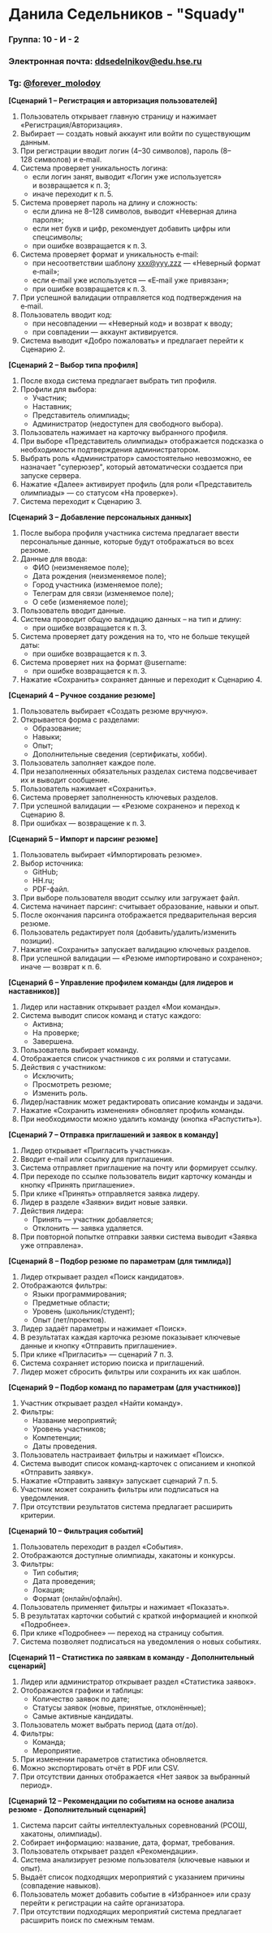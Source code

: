 # Данила Седельников - "Squady"

### Группа: 10 - И - 2

### Электронная почта: [ddsedelnikov@edu.hse.ru](mailto:ddsedelnikov@edu.hse.ru)

### Tg: [@forever_molodoy](https://t.me/forever_molodoy)

**[Сценарий 1 – Регистрация и авторизация пользователей]**

1. Пользователь открывает главную страницу и нажимает «Регистрация/Авторизация».
2. Выбирает — создать новый аккаунт или войти по существующим данным.
3. При регистрации вводит логин (4–30 символов), пароль (8–128 символов) и e‑mail.
4. Система проверяет уникальность логина:
   * если логин занят, выводит «Логин уже используется» и возвращается к п. 3;
   * иначе переходит к п. 5.
5. Система проверяет пароль на длину и сложность:
   * если длина не 8–128 символов, выводит «Неверная длина пароля»;
   * если нет букв и цифр, рекомендует добавить цифры или спецсимволы;
   * при ошибке возвращается к п. 3.
6. Система проверяет формат и уникальность e‑mail:
   * при несоответствии шаблону xxx@yyy.zzz — «Неверный формат e‑mail»;
   * если e‑mail уже используется — «E‑mail уже привязан»;
   * при ошибке возвращается к п. 3.
7. При успешной валидации отправляется код подтверждения на e‑mail.
8. Пользователь вводит код:
   * при несовпадении — «Неверный код» и возврат к вводу;
   * при совпадении — аккаунт активируется.
9. Система выводит «Добро пожаловать» и предлагает перейти к Сценарию 2.

**[Сценарий 2 – Выбор типа профиля]**

1. После входа система предлагает выбрать тип профиля.
2. Профили для выбора:
   * Участник;
   * Наставник;
   * Представитель олимпиады;
   * Администратор (недоступен для свободного выбора).
3. Пользователь нажимает на карточку выбранного профиля.
4. При выборе «Представитель олимпиады» отображается подсказка о необходимости подтверждения администратором.
5. Выбрать роль «Администратор» самостоятельно невозможно, ее назначает "суперюзер", который автоматически создается при запуске сервера.
6. Нажатие «Далее» активирует профиль (для роли «Представитель олимпиады» — со статусом «На проверке»).
7. Система переходит к Сценарию 3.

**[Сценарий 3 – Добавление персональных данных]**

1. После выбора профиля участника система предлагает ввести персональные данные, которые будут отображаться во всех резюме.
2. Данные для ввода:
   * ФИО (неизменяемое поле);
   * Дата рождения (неизменяемое поле);
   * Город участника (изменяемое поле);
   * Телеграм для связи (изменяемое поле);
   * О себе (изменяемое поле);
3. Пользователь вводит данные.
4. Система проводит общую валидацию данных – на тип и длину:
   * при ошибке возвращается к п. 3.
5. Система проверяет дату рождения на то, что не больше текущей даты:
   * при ошибке возвращается к п. 3.
6. Система проверяет них на формат @username:
   * при ошибке возвращается к п. 3.
7. Нажатие «Сохранить» сохраняет данные и переходит к Сценарию 4.

**[Сценарий 4 – Ручное создание резюме]**

1. Пользователь выбирает «Создать резюме вручную».
2. Открывается форма с разделами:
   * Образование;
   * Навыки;
   * Опыт;
   * Дополнительные сведения (сертификаты, хобби).
3. Пользователь заполняет каждое поле.
4. При незаполненных обязательных разделах система подсвечивает их и выводит сообщение.
5. Пользователь нажимает «Сохранить».
6. Система проверяет заполненность ключевых разделов.
7. При успешной валидации — «Резюме сохранено» и переход к Сценарию 8.
8. При ошибках — возвращение к п. 3.

**[Сценарий 5 – Импорт и парсинг резюме]**

1. Пользователь выбирает «Импортировать резюме».
2. Выбор источника:
   * GitHub;
   * HH.ru;
   * PDF-файл.
3. При выборе пользователя вводит ссылку или загружает файл.
4. Система начинает парсинг: считывает образование, навыки и опыт.
5. После окончания парсинга отображается предварительная версия резюме.
6. Пользователь редактирует поля (добавить/удалить/изменить позиции).
7. Нажатие «Сохранить» запускает валидацию ключевых разделов.
8. При успешной валидации — «Резюме импортировано и сохранено»; иначе — возврат к п. 6.

**[Сценарий 6 – Управление профилем команды (для лидеров и наставников)]**

1. Лидер или наставник открывает раздел «Мои команды».
2. Система выводит список команд и статус каждого:
   * Активна;
   * На проверке;
   * Завершена.
3. Пользователь выбирает команду.
4. Отображается список участников с их ролями и статусами.
5. Действия с участником:
   * Исключить;
   * Просмотреть резюме;
   * Изменить роль.
6. Лидер/наставник может редактировать описание команды и задачи.
7. Нажатие «Сохранить изменения» обновляет профиль команды.
8. При необходимости можно удалить команду (кнопка «Распустить»).

**[Сценарий 7 – Отправка приглашений и заявок в команду]**

1. Лидер открывает «Пригласить участника».
2. Вводит e‑mail или ссылку для приглашения.
3. Система отправляет приглашение на почту или формирует ссылку.
4. При переходе по ссылке пользователь видит карточку команды и кнопку «Принять приглашение».
5. При клике «Принять» отправляется заявка лидеру.
6. Лидер в разделе «Заявки» видит новые заявки.
7. Действия лидера:
   * Принять — участник добавляется;
   * Отклонить — заявка удаляется.
8. При повторной попытке отправки заявки система выводит «Заявка уже отправлена».

**[Сценарий 8 – Подбор резюме по параметрам (для тимлида)]**

1. Лидер открывает раздел «Поиск кандидатов».
2. Отображаются фильтры:
   * Языки программирования;
   * Предметные области;
   * Уровень (школьник/студент);
   * Опыт (лет/проектов).
3. Лидер задаёт параметры и нажимает «Поиск».
4. В результатах каждая карточка резюме показывает ключевые данные и кнопку «Отправить приглашение».
5. При клике «Пригласить» — сценарий 7 п. 3.
6. Система сохраняет историю поиска и приглашений.
7. Лидер может сбросить фильтры или сохранить их как шаблон.

**[Сценарий 9 – Подбор команд по параметрам (для участников)]**

1. Участник открывает раздел «Найти команду».
2. Фильтры:
   * Название мероприятий;
   * Уровень участников;
   * Компетенции;
   * Даты проведения.
3. Пользователь настраивает фильтры и нажимает «Поиск».
4. Система выводит список команд-карточек с описанием и кнопкой «Отправить заявку».
5. Нажатие «Отправить заявку» запускает сценарий 7 п. 5.
6. Участник может сохранить фильтры или подписаться на уведомления.
7. При отсутствии результатов система предлагает расширить критерии.

**[Сценарий 10 – Фильтрация событий]**

1. Пользователь переходит в раздел «События».
2. Отображаются доступные олимпиады, хакатоны и конкурсы.
3. Фильтры:
   * Тип события;
   * Дата проведения;
   * Локация;
   * Формат (онлайн/офлайн).
4. Пользователь применяет фильтры и нажимает «Показать».
5. В результатах карточки событий с краткой информацией и кнопкой «Подробнее».
6. При клике «Подробнее» — переход на страницу события.
7. Система позволяет подписаться на уведомления о новых событиях.

**[Сценарий 11 – Статистика по заявкам в команду - Дополнительный сценарий]**

1. Лидер или администратор открывает раздел «Статистика заявок».
2. Отображаются графики и таблицы:
   * Количество заявок по дате;
   * Статусы заявок (новые, принятые, отклонённые);
   * Самые активные кандидаты.
3. Пользователь может выбрать период (дата от/до).
4. Фильтры:
   * Команда;
   * Мероприятие.
5. При изменении параметров статистика обновляется.
6. Можно экспортировать отчёт в PDF или CSV.
7. При отсутствии данных отображается «Нет заявок за выбранный период».

**[Сценарий 12 – Рекомендации по событиям на основе анализа резюме - Дополнительный сценарий]**

1. Система парсит сайты интеллектуальных соревнований (РСОШ, хакатоны, олимпиады).
2. Собирает информацию: название, дата, формат, требования.
3. Пользователь открывает раздел «Рекомендации».
4. Система анализирует резюме пользователя (ключевые навыки и опыт).
5. Выдаёт список подходящих мероприятий с указанием причины (совпадение навыков).
6. Пользователь может добавить событие в «Избранное» или сразу перейти к регистрации на сайте организатора.
7. При отсутствии подходящих мероприятий система предлагает расширить поиск по смежным темам.
